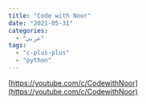 ```yaml
---
title: "Code with Noor"
date: "2021-05-31"
categories:
  - "عربي"
tags:
  - "c-plus-plus"
  - "python"
---
```


[https://youtube.com/c/CodewithNoor](https://youtube.com/c/CodewithNoor)
